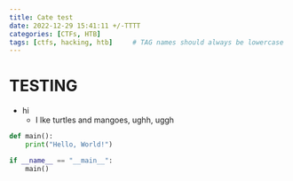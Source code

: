 ```yaml
---
title: Cate test
date: 2022-12-29 15:41:11 +/-TTTT
categories: [CTFs, HTB]
tags: [ctfs, hacking, htb]     # TAG names should always be lowercase
---
```

# TESTING

- hi
    - I lke turtles and mangoes, ughh, uggh

```python
def main():
    print("Hello, World!")

if __name__ == "__main__":
    main()
```
